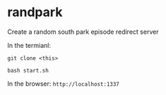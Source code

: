 # randpark

Create a random south park episode redirect server

In the termianl:

```
git clone <this>

bash start.sh
```

In the browser: `http://localhost:1337`
